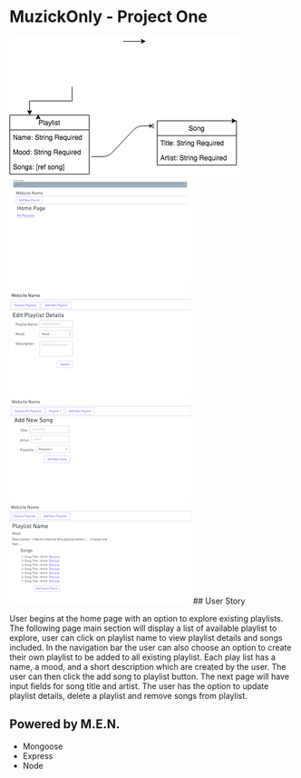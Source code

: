 # MuzickOnly - Project One
<img src="erd.png">
<img src="resources/Wireframes - Home Page .png">
<img src="resources/Wireframes - Edit Playlist Details Form.png">
<img src ="resources/Wireframes - New Song Form (1).png">
<img src="resources/Wireframes - Playlist Show Details.png">
## User Story

User begins at the home page with an option to explore existing playlists. The following page main section will display a list of available playlist to explore, user can click on playlist name to view playlist details and songs included. In the navigation bar the user can also choose an option to create their own playlist to be added to all existing playlist. Each play list has a name, a mood, and a short description  which are created by the user. The user can then click the add song to playlist button.  The next page will have input fields for song title and artist. 
The user has the option to update playlist details, delete a playlist and remove songs from playlist.

## Powered by M.E.N.
- Mongoose
- Express
- Node

